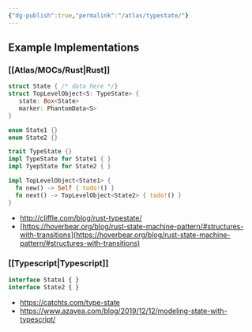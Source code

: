 ```yaml
---
{"dg-publish":true,"permalink":"/atlas/typestate/"}
---
```



## Example Implementations

### [[Atlas/MOCs/Rust\|Rust]]

```rust 
struct State { /* data here */}
struct TopLevelObject<S: TypeState> {
   state: Box<State>
   marker: PhantomData<S>
}

enum State1 {}
enum State2 {}

trait TypeState {}
impl TypeState for State1 { }
impl TyepState for State2 { }

impl TopLevelObject<State1> {
  fn new() -> Self { todo!() }
  fn next() -> TopLevelObject<State2> { todo!() }
}
```

- http://cliffle.com/blog/rust-typestate/
- [https://hoverbear.org/blog/rust-state-machine-pattern/#structures-with-transitions](https://hoverbear.org/blog/rust-state-machine-pattern/#structures-with-transitions)

### [[Typescript\|Typescript]]

```typescript
interface State1 { }
interface State2 { }


```

- https://catchts.com/type-state
- https://www.azavea.com/blog/2019/12/12/modeling-state-with-typescript/